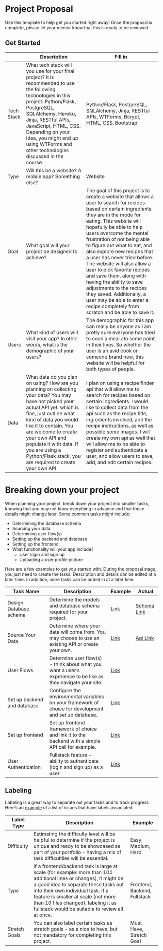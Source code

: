 # Project Proposal

Use this template to help get you started right away! Once the proposal is complete, please let your mentor know that this is ready to be reviewed.

## Get Started

|            | Description                                                                                                                                                                                                                                                                                                                                              | Fill in |
| ---------- | -------------------------------------------------------------------------------------------------------------------------------------------------------------------------------------------------------------------------------------------------------------------------------------------------------------------------------------------------------- | ------- |
| Tech Stack | What tech stack will you use for your final project? It is recommended to use the following technologies in this project: Python/Flask, PostgreSQL, SQLAlchemy, Heroku, Jinja, RESTful APIs, JavaScript, HTML, CSS. Depending on your idea, you might end up using WTForms and other technologies discussed in the course.                               |  Python/Flask, PostgreSQL, SQLAlchemy, Jinja, RESTful APIs, WTForms, Bcrypt, HTML, CSS, Bootstrap       |
| Type       | Will this be a website? A mobile app? Something else?                                                                                                                                                                                                                                                                                                    | Website |
| Goal       | What goal will your project be designed to achieve?                                                                                                                                                                                                                                                                                                      | The goal of this project is to create a website that allows a user to search for recipes based on certain ingredients they are in the mode for eating. This website will hopefully be able to help users overcome the mental frustration of not being able to figure out what to eat, and also explore new recipes that a user has never tried before. The website will also allow a user to pick favorite recipes and save them, along with having the ability to save adjustments to the recipes they saved. Additionally, a user may be able to enter a recipe completely from scratch and be able to save it.       |
| Users      | What kind of users will visit your app? In other words, what is the demographic of your users?                                                                                                                                                                                                                                                           | The demographic for this app can really be anyone as I am pretty sure everyone has tried to cook a meal ato some point in their lives. So whether the user is an avid cook or someone brand new, this website will be helpful for both types of people.         |
| Data       | What data do you plan on using? How are you planning on collecting your data? You may have not picked your actual API yet, which is fine, just outline what kind of data you would like it to contain. You are welcome to create your own API and populate it with data. If you are using a Python/Flask stack, you are required to create your own API. | I plan on using a recipe finder api that will allow me to search for recipes based on certain ingredients. I would like to collect data from the api such as the recipe title, ingredients involved, and the recipe instructions, as well as possible some images. I will create my own api as well that will allow me to be able to register and authenticate a user, and allow users to save, add, and edit certain recipes.          |

# Breaking down your project

When planning your project, break down your project into smaller tasks, knowing that you may not know everything in advance and that these details might change later. Some common tasks might include:

- Determining the database schema
- Sourcing your data
- Determining user flow(s)
- Setting up the backend and database
- Setting up the frontend
- What functionality will your app include?
  - User login and sign up
  - Uploading a user profile picture

Here are a few examples to get you started with. During the proposal stage, you just need to create the tasks. Description and details can be edited at a later time. In addition, more tasks can be added in at a later time.

| Task Name                   | Description                                                                                                   | Example                                                           | Actual |
| --------------------------- | ------------------------------------------------------------------------------------------------------------- | ----------------------------------------------------------------- | ------------------- |
| Design Database schema      | Determine the models and database schema required for your project.                                           | [Link](https://github.com/hatchways/sb-capstone-example/issues/1) | [Schema Link](https://github.com/hatchways-community/capstone-project-one-5993b180a4cf40889048119ea899b4d7/blob/dev/Database%20Schema.drawio.png)
| Source Your Data            | Determine where your data will come from. You may choose to use an existing API or create your own.           | [Link](https://github.com/hatchways/sb-capstone-example/issues/2) | [Api Link](https://developer.edamam.com/edamam-recipe-api)
| User Flows                  | Determine user flow(s) - think about what you want a user’s experience to be like as they navigate your site. | [Link](https://github.com/hatchways/sb-capstone-example/issues/3) |
| Set up backend and database | Configure the environmental variables on your framework of choice for development and set up database.        | [Link](https://github.com/hatchways/sb-capstone-example/issues/4) |
| Set up frontend             | Set up frontend framework of choice and link it to the backend with a simple API call for example.            | [Link](https://github.com/hatchways/sb-capstone-example/issues/5) |
| User Authentication         | Fullstack feature - ability to authenticate (login and sign up) as a user                                     | [Link](https://github.com/hatchways/sb-capstone-example/issues/6) |

## Labeling

Labeling is a great way to separate out your tasks and to track progress. Here’s an [example](https://github.com/hatchways/sb-capstone-example/issues) of a list of issues that have labels associated.

| Label Type    | Description                                                                                                                                                                                                                                                                                                                     | Example                      |
| ------------- | ------------------------------------------------------------------------------------------------------------------------------------------------------------------------------------------------------------------------------------------------------------------------------------------------------------------------------- | ---------------------------- |
| Difficulty    | Estimating the difficulty level will be helpful to determine if the project is unique and ready to be showcased as part of your portfolio - having a mix of task difficultlies will be essential.                                                                                                                               | Easy, Medium, Hard           |
| Type          | If a frontend/backend task is large at scale (for example: more than 100 additional lines or changes), it might be a good idea to separate these tasks out into their own individual task. If a feature is smaller at scale (not more than 10 files changed), labeling it as fullstack would be suitable to review all at once. | Frontend, Backend, Fullstack |
| Stretch Goals | You can also label certain tasks as stretch goals - as a nice to have, but not mandatory for completing this project.                                                                                                                                                                                                           | Must Have, Stretch Goal      |

